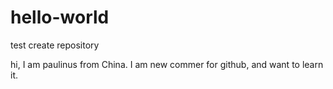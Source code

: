 # hello-world
test create repository

hi, I am paulinus from China. I am new commer for github, and want to learn it.
